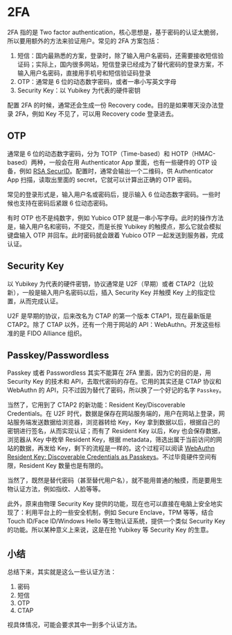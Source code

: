 # 2FA

2FA 指的是 Two factor authentication，核心思想是，基于密码的认证太脆弱，所以要用额外的方法来验证用户。常见的 2FA 方案包括：

1. 短信：国内最熟悉的方案，登录时，除了输入用户名密码，还需要接收短信验证码；实际上，国内很多网站，短信登录已经成为了替代密码的登录方案，不输入用户名密码，直接用手机号和短信验证码登录
2. OTP：通常是 6 位的动态数字密码，或者一串小写英文字母
3. Security Key：以 Yubikey 为代表的硬件密钥

配置 2FA 的时候，通常还会生成一份 Recovery code。目的是如果哪天没办法登录 2FA，例如 Key 不见了，可以用 Recovery code 登录进去。

## OTP

通常是 6 位的动态数字密码，分为 TOTP（Time-based）和 HOTP（HMAC-based）两种，一般会在用 Authenticator App 里面，也有一些硬件的 OTP 设备，例如 [RSA SecurID](https://en.wikipedia.org/wiki/RSA_SecurID)。配置时，通常会输出一个二维码，供 Authenticator App 扫描，读取出里面的 secret，它就可以计算出正确的 OTP 密码。

常见的登录形式是，输入用户名或密码后，提示输入 6 位动态数字密码。一些时候也支持在密码后紧跟 6 位动态密码。

有时 OTP 也不是纯数字，例如 Yubico OTP 就是一串小写字母。此时的操作方法是，输入用户名和密码，不提交，而是长按 Yubikey 的触摸点，那么它就会模拟键盘输入 OTP 并回车。此时密码就会跟着 Yubico OTP 一起发送到服务器，完成认证。

## Security Key

以 Yubikey 为代表的硬件密钥，协议通常是 U2F（早期）或者 CTAP2（比较新），一般是输入用户名密码以后，插入 Security Key 并触摸 Key 上的指定位置，从而完成认证。

U2F 是早期的协议，后来改名为 CTAP 的第一个版本 CTAP1，现在最新版是 CTAP2。除了 CTAP 以外，还有一个用于网站的 API：WebAuthn。开发这些标准的是 FIDO Alliance 组织。

## Passkey/Passwordless

Passkey 或者 Passwordless 其实不能算在 2FA 里面，因为它的目的是，用 Security Key 的技术和 API，去取代密码的存在。它用的其实还是 CTAP 协议和 WebAuthn 的 API，只不过因为替代了密码，所以换了一个好记的名字 `Passkey`。

当然了，它用到了 CTAP2 的新功能：Resident Key/Discoverable Credentials。在 U2F 时代，数据是保存在网站服务端的，用户在网站上登录，网站服务端发送数据给浏览器，浏览器转给 Key，Key 拿到数据以后，根据自己的密钥进行签名，从而实现认证；而有了 Resident Key 以后，Key 也会保存数据，浏览器从 Key 中枚举 Resident Key，根据 metadata，筛选出属于当前访问的网站的数据，再发给 Key，剩下的流程是一样的。这个过程可以阅读 [WebAuthn Resident Key: Discoverable Credentials as Passkeys](https://www.corbado.com/blog/webauthn-resident-key-discoverable-credentials-passkeys)。不过毕竟硬件空间有限，Resident Key 数量也是有限的。

当然了，既然是替代密码（甚至替代用户名），就不能用普通的触摸，而是要用生物认证方法，例如指纹、人脸等等。

此外，原来由物理 Security Key 提供的功能，现在也可以直接在电脑上安全地实现了：利用平台上的一些安全机制，例如 Secure Enclave，TPM 等等，结合 Touch ID/Face ID/Windows Hello 等生物认证系统，提供一个类似 Security Key 的功能。所以某种意义上来说，这是在抢 Yubikey 等 Security Key 的生意。

## 小结

总结下来，其实就是这么一些认证方法：

1. 密码
2. 短信
3. OTP
4. CTAP

视具体情况，可能会要求其中一到多个认证方法。
